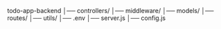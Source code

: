 todo-app-backend
│── controllers/
│── middleware/
│── models/
│── routes/
│── utils/
│── .env
│── server.js
│── config.js

